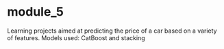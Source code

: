 # module_5

Learning projects aimed at predicting the price of a car based on a variety of features.
Models used: CatBoost and stacking
